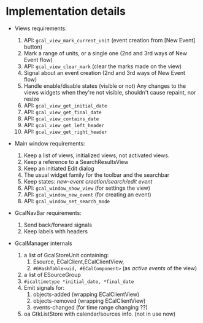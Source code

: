 Implementation details
=======================

* Views requirements:
  1. API: `gcal_view_mark_current_unit` (event creation from [New Event] button)
  2. Mark a range of units, or a single one (2nd and 3rd ways of New Event flow)
  3. API: `gcal_view_clear_mark` (clear the marks made on the view)
  4. Signal about an event creation (2nd and 3rd ways of New Event flow)
  5. Handle enable/disable states (visible or not)
     Any changes to the views widgets when they're not visible, shouldn't cause
	 repaint, nor resize
  6. API: `gcal_view_get_initial_date`
  7. API: `gcal_view_get_final_date`
  8. API: `gcal_view_contains_date`
  9. API: `gcal_view_get_left_header`
  9. API: `gcal_view_get_right_header`

* Main window requirements:
  1. Keep a list of views, initialized views, not activated views.
  2. Keep a reference to a SearchResultsView
  3. Keep an initiated Edit dialog
  4. The usual widget family for the toolbar and the searchbar
  6. Keep states: *new-event creation/search/edit event*
  7. API: `gcal_window_show_view` (for settings the view)
  8. API: `gcal_window_new_event` (for creating an event)
  9. API: `gcal_window_set_search_mode`

* GcalNavBar requirements:
  1. Send back/forward signals
  2. Keep labels with headers

* GcalManager internals
  1. a list of GcalStoreUnit containing:
     1. Esource, ECalClient,ECalClientView,
	 2. `#GHashTable<uid, #ECalComponent>` (as *active events* of the view)
  2. a list of ESourceGroup
  3. `#icaltimetype *initial_date, *final_date`
  4. Emit signals for:
     1. objects-added   (wrapping ECalClientView)
     2. objects-removed (wrapping ECalClientView)
     3. events-changed (for time range changing ??)
  5. oa GtkListStore with calendar/sources info. (not in use now)
